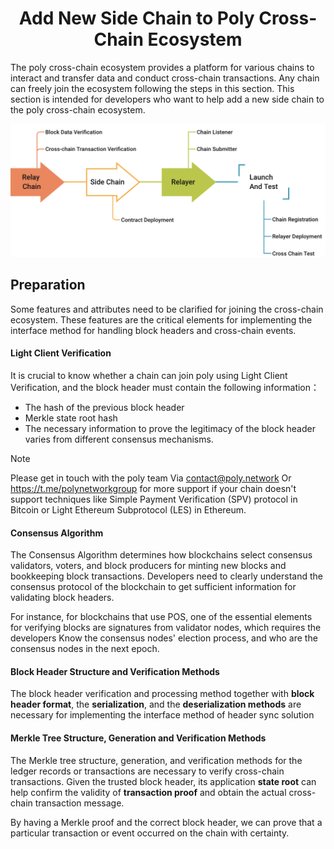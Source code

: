 <h1 align="center">Add New Side Chain to Poly Cross-Chain Ecosystem</h1>

The poly cross-chain ecosystem provides a platform for various chains to interact and transfer data and conduct cross-chain transactions. Any chain can freely join the ecosystem following the steps in this section. This section is intended for developers who want to help add a new side chain to the poly cross-chain ecosystem. 

<div align=center><img src="relay_chain/resources/add_chain_flow_new.png" alt=""/></div>

## Preparation

Some features and attributes need to be clarified for joining the cross-chain ecosystem. These features are the critical elements for implementing the interface method for handling block headers and cross-chain events.

#### Light Client Verification

It is crucial to know whether a chain can join poly using Light Client Verification, and the block header must contain the following information：

- The hash of the previous block header
- Merkle state root hash
- The necessary information to prove the legitimacy of the block header varies from different consensus mechanisms.

> [!NOTE]
> Please get in touch with the poly team Via <a href="mailto:contact@poly.network">contact@poly.network</a> Or https://t.me/polynetworkgroup for more support if your chain doesn't support techniques like Simple Payment Verification (SPV) protocol in Bitcoin or  Light Ethereum Subprotocol (LES) in Ethereum.

#### Consensus Algorithm

The Consensus Algorithm determines how blockchains select consensus validators,  voters, and block producers for minting new blocks and bookkeeping block transactions. Developers need to clearly understand the consensus protocol of the blockchain to get sufficient information for validating block headers.

For instance, for blockchains that use POS, one of the essential elements for verifying blocks are signatures from validator nodes, which requires the developers Know the consensus nodes' election process, and who are the consensus nodes in the next epoch.

#### Block Header Structure and Verification Methods

The block header verification and processing method together with **block header format**, the **serialization**, and the **deserialization methods** are necessary for implementing the interface method of header sync solution

#### Merkle Tree Structure, Generation and Verification Methods

The Merkle tree structure, generation, and verification methods for the ledger records or transactions are necessary to verify cross-chain transactions.  Given the trusted block header, its application **state root** can help confirm the validity of **transaction proof** and obtain the actual cross-chain transaction message. 

By having a Merkle proof and the correct block header, we can prove that a particular transaction or event occurred on the chain with certainty.

